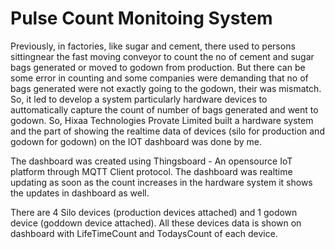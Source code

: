 # Pulse Count Monitoing System


Previously, in factories, like sugar and cement, there used to persons sittingnear the fast moving conveyor to count the no of cement and sugar bags generated or moved to godown from production. But there can be some error in counting and some companies were demanding that no of bags generated were not exactly going to the godown, their was mismatch. So, it led to develop a system particularly hardware devices to auttomatically capture the count of number of bags generated and went to godown. So, Hixaa Technologies Provate Limited built a hardware system and the part of showing the realtime data of devices (silo for production and godown for godown) on the IOT dashboard was done by me.

The dashboard was created using Thingsboard - An opensource IoT platform through MQTT Client protocol. The dashboard was realtime updating as soon as the count increases in the hardware system it shows the updates in dashboard as well.

There are 4 Silo devices (production devices attached) and 1 godown device (goddown device attached). All these devices data is shown on dashboard with LifeTimeCount and TodaysCount of each device.
